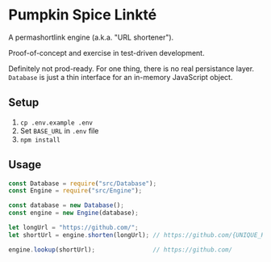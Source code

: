 # Pumpkin Spice Linkté

A permashortlink engine (a.k.a. "URL shortener").

Proof-of-concept and exercise in test-driven development.

Definitely not prod-ready. For one thing, there is no real persistance layer.
`Database` is just a thin interface for an in-memory JavaScript object.

## Setup

1. `cp .env.example .env`
1. Set `BASE_URL` in `.env` file
1. `npm install`

## Usage

```js
const Database = require("src/Database");
const Engine = require("src/Engine");

const database = new Database();
const engine = new Engine(database);

let longUrl = "https://github.com/";
let shortUrl = engine.shorten(longUrl); // https://github.com/{UNIQUE_HASH}

engine.lookup(shortUrl);                // https://github.com/
```
